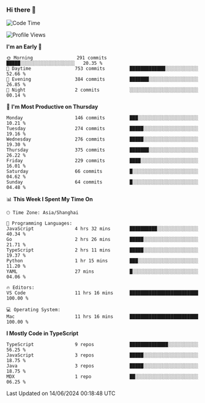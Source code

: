 ### Hi there 👋

<!--
**waynelwz/waynelwz** is a ✨ _special_ ✨ repository because its `README.md` (this file) appears on your GitHub profile.

Here are some ideas to get you started:

- 🔭 I’m currently working on ...
- 🌱 I’m currently learning ...
- 👯 I’m looking to collaborate on ...
- 🤔 I’m looking for help with ...
- 💬 Ask me about ...
- 📫 How to reach me: ...
- 😄 Pronouns: ...
- ⚡ Fun fact: ...
-->

<!--START_SECTION:waka-->
![Code Time](http://img.shields.io/badge/Code%20Time-2%2C908%20hrs%2058%20mins-blue)

![Profile Views](http://img.shields.io/badge/Profile%20Views-0-blue)

**I'm an Early 🐤** 

```text
🌞 Morning                291 commits         █████░░░░░░░░░░░░░░░░░░░░   20.35 % 
🌆 Daytime                753 commits         █████████████░░░░░░░░░░░░   52.66 % 
🌃 Evening                384 commits         ███████░░░░░░░░░░░░░░░░░░   26.85 % 
🌙 Night                  2 commits           ░░░░░░░░░░░░░░░░░░░░░░░░░   00.14 % 
```
📅 **I'm Most Productive on Thursday** 

```text
Monday                   146 commits         ███░░░░░░░░░░░░░░░░░░░░░░   10.21 % 
Tuesday                  274 commits         █████░░░░░░░░░░░░░░░░░░░░   19.16 % 
Wednesday                276 commits         █████░░░░░░░░░░░░░░░░░░░░   19.30 % 
Thursday                 375 commits         ███████░░░░░░░░░░░░░░░░░░   26.22 % 
Friday                   229 commits         ████░░░░░░░░░░░░░░░░░░░░░   16.01 % 
Saturday                 66 commits          █░░░░░░░░░░░░░░░░░░░░░░░░   04.62 % 
Sunday                   64 commits          █░░░░░░░░░░░░░░░░░░░░░░░░   04.48 % 
```


📊 **This Week I Spent My Time On** 

```text
🕑︎ Time Zone: Asia/Shanghai

💬 Programming Languages: 
JavaScript               4 hrs 32 mins       ██████████░░░░░░░░░░░░░░░   40.34 % 
Go                       2 hrs 26 mins       █████░░░░░░░░░░░░░░░░░░░░   21.71 % 
TypeScript               2 hrs 11 mins       █████░░░░░░░░░░░░░░░░░░░░   19.37 % 
Python                   1 hr 15 mins        ███░░░░░░░░░░░░░░░░░░░░░░   11.20 % 
YAML                     27 mins             █░░░░░░░░░░░░░░░░░░░░░░░░   04.06 % 

🔥 Editors: 
VS Code                  11 hrs 16 mins      █████████████████████████   100.00 % 

💻 Operating System: 
Mac                      11 hrs 16 mins      █████████████████████████   100.00 % 
```

**I Mostly Code in TypeScript** 

```text
TypeScript               9 repos             ██████████████░░░░░░░░░░░   56.25 % 
JavaScript               3 repos             █████░░░░░░░░░░░░░░░░░░░░   18.75 % 
Java                     3 repos             █████░░░░░░░░░░░░░░░░░░░░   18.75 % 
MDX                      1 repo              ██░░░░░░░░░░░░░░░░░░░░░░░   06.25 % 
```




 Last Updated on 14/06/2024 00:18:48 UTC
<!--END_SECTION:waka-->
